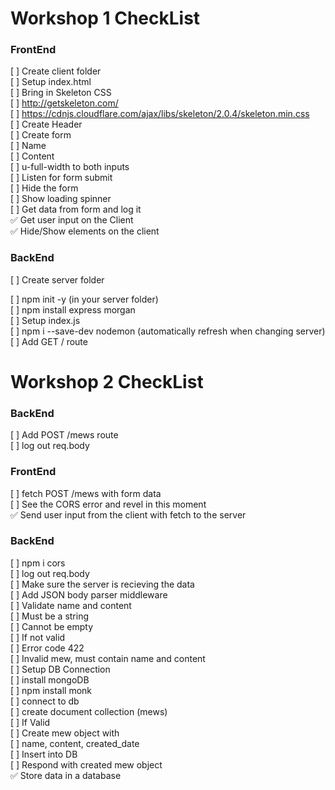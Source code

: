 # Workshop 1 CheckList

### FrontEnd

[ ] Create client folder <br>
[ ] Setup index.html <br>
[ ] Bring in Skeleton CSS <br>
[ ] http://getskeleton.com/ <br>
[ ] https://cdnjs.cloudflare.com/ajax/libs/skeleton/2.0.4/skeleton.min.css <br>
[ ] Create Header <br>
[ ] Create form <br>
[ ] Name <br>
[ ] Content <br>
[ ] u-full-width to both inputs <br>
[ ] Listen for form submit <br>
[ ] Hide the form <br>
[ ] Show loading spinner <br>
[ ] Get data from form and log it <br>
✅ Get user input on the Client <br>
✅ Hide/Show elements on the client <br>

### BackEnd

[ ] Create server folder <br>

[ ] npm init -y (in your server folder) <br>
[ ] npm install express morgan <br>
[ ] Setup index.js <br>
[ ] npm i --save-dev nodemon (automatically refresh when changing server) <br>
[ ] Add GET / route <br>


# Workshop 2 CheckList

### BackEnd

[ ] Add POST /mews route <br>
[ ] log out req.body <br>

### FrontEnd

[ ] fetch POST /mews with form data <br>
[ ] See the CORS error and revel in this moment <br>
✅ Send user input from the client with fetch to the server <br>

### BackEnd

[ ] npm i cors <br>
[ ] log out req.body <br>
[ ] Make sure the server is recieving the data <br>
[ ] Add JSON body parser middleware <br>
[ ] Validate name and content <br>
[ ] Must be a string <br>
[ ] Cannot be empty <br>
[ ] If not valid <br>
[ ] Error code 422 <br>
[ ] Invalid mew, must contain name and content <br>
[ ] Setup DB Connection <br>
[ ] install mongoDB <br>
[ ] npm install monk <br>
[ ] connect to db <br>
[ ] create document collection (mews) <br>
[ ] If Valid <br>
[ ] Create mew object with <br>
[ ] name, content, created_date <br>
[ ]  Insert into DB <br>
[ ] Respond with created mew object <br>
✅ Store data in a database <br>

